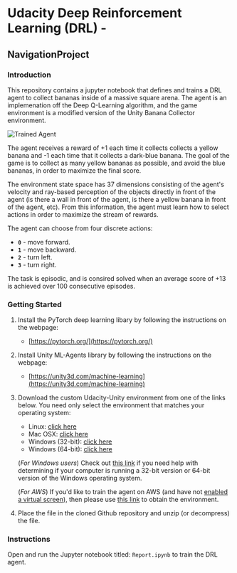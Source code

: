 [//]: # (Image References)

[image1]: https://user-images.githubusercontent.com/10624937/42135619-d90f2f28-7d12-11e8-8823-82b970a54d7e.gif "Trained Agent"

# Udacity Deep Reinforcement Learning (DRL) - 
## NavigationProject

### Introduction

This repository contains a jupyter notebook that defines and trains a DRL agent to collect bananas inside of a massive square arena. The agent is an implemenation off the Deep Q-Learning algorithm, and the game environment is a modified version of the Unity Banana Collector environment.

![Trained Agent][image1]

The agent receives a reward of +1 each time it collects collects a yellow banana and -1 each time that it collects a dark-blue banana.  The goal of the game is to collect as many yellow bananas as possible, and avoid the blue bananas, in order to maximize the final score.

The environment state space has 37 dimensions consisting of the agent's velocity and ray-based perception of the objects directly in front of the agent (is there a wall in front of the agent, is there a yellow banana in front of the agent, etc). From this information, the agent must learn how to select actions in order to maximize the stream of rewards. 

The agent can choose from four discrete actions:
- **`0`** - move forward.
- **`1`** - move backward.
- **`2`** - turn left.
- **`3`** - turn right.

The task is episodic, and is consired solved when an average score of +13 is achieved over 100 consecutive episodes.

### Getting Started

1. Install the PyTorch deep learning libary by following the instructions on the webpage:
    - [https://pytorch.org/](https://pytorch.org/)

2. Install Unity ML-Agents library by following the instructions on the webpage:
    - [https://unity3d.com/machine-learning](https://unity3d.com/machine-learning)

3. Download the custom Udacity-Unity environment from one of the links below.  You need only select the environment that matches your operating system:
    - Linux: [click here](https://s3-us-west-1.amazonaws.com/udacity-drlnd/P1/Banana/Banana_Linux.zip)
    - Mac OSX: [click here](https://s3-us-west-1.amazonaws.com/udacity-drlnd/P1/Banana/Banana.app.zip)
    - Windows (32-bit): [click here](https://s3-us-west-1.amazonaws.com/udacity-drlnd/P1/Banana/Banana_Windows_x86.zip)
    - Windows (64-bit): [click here](https://s3-us-west-1.amazonaws.com/udacity-drlnd/P1/Banana/Banana_Windows_x86_64.zip)
    
    (_For Windows users_) Check out [this link](https://support.microsoft.com/en-us/help/827218/how-to-determine-whether-a-computer-is-running-a-32-bit-version-or-64) if you need help with determining if your computer is running a 32-bit version or 64-bit version of the Windows operating system.

    (_For AWS_) If you'd like to train the agent on AWS (and have not [enabled a virtual screen](https://github.com/Unity-Technologies/ml-agents/blob/master/docs/Training-on-Amazon-Web-Service.md)), then please use [this link](https://s3-us-west-1.amazonaws.com/udacity-drlnd/P1/Banana/Banana_Linux_NoVis.zip) to obtain the environment.

4. Place the file in the cloned Github repository and unzip (or decompress) the file. 

### Instructions

Open and run the Jupyter notebook titled: `Report.ipynb` to train the DRL agent. 

